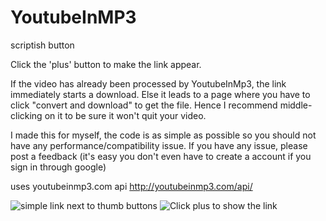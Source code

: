 # YoutubeInMP3
scriptish button

Click the 'plus' button to make the link appear.

If the video has already been processed by YoutubeInMp3, the link immediately starts a download.
Else it leads to a page where you have to click "convert and download" to get the file. Hence I recommend middle-clicking on it to be sure it won't quit your video.

I made this for myself, the code is as simple as possible so you should not have any performance/compatibility issue.
If you have any issue, please post a feedback (it's easy you don't even have to create a account if you sign in through google) 

uses youtubeinmp3.com api 
http://youtubeinmp3.com/api/

![simple link next to thumb buttons](https://greasyfork.org/system/screenshots/screenshots/000/001/837/original/2015-08-27_22-56-06.png?1440709038)
![Click plus to show the link](https://greasyfork.org/system/screenshots/screenshots/000/001/839/original/2015-08-28_01-13-10.gif?1440717295)